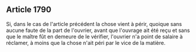 Article 1790
----
Si, dans le cas de l'article précédent la chose vient à périr, quoique sans
aucune faute de la part de l'ouvrier, avant que l'ouvrage ait été reçu et sans
que le maître fût en demeure de le vérifier, l'ouvrier n'a point de salaire à
réclamer, à moins que la chose n'ait péri par le vice de la matière.
